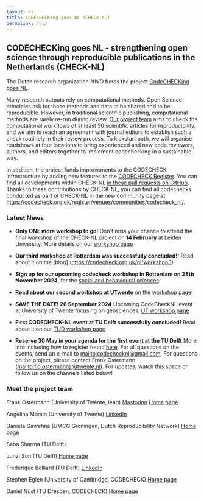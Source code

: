 ```yaml
---
layout: nl
title: CODECHECKing goes NL (CHECK-NL)
permalink: /nl/
---
```


## CODECHECKing goes NL - strengthening open science through reproducible publications in the Netherlands (CHECK-NL)

The Dutch research organization *NWO* funds the project [CodeCHECKing goes NL](https://www.nwo.nl/projecten/osf232063).

Many research outputs rely on computational methods.
Open Science principles ask for those methods and data to be shared and to be reproducible.
However, in traditional scientific publishing, computational methods are rarely re-run during review.
[Our project team](#meet-the-project-team) aims to check the computational workflows of at least 50 scientific articles for reproducibility, and we aim to reach an agreement with journal editors to establish such a check routinely in their review process.
To kickstart both, we will organise roadshows at four locations to bring experienced and new code reviewers, authors, and editors together to implement codechecking in a sustainable way.

In addition, the project funds improvements to the CODECHECK infrastructure by adding new features to the [CODECHECK Register](/register/).
You can find all developments within CHECK-NL [in these pull requests on GitHub](https://github.com/codecheckers/register/pulls?q=is%3Apr+label%3Acheck-nl+).
Thanks to these contributions by CHECK-NL, you can find all codechecks conducted as part of CHECK-NL in the new community page at <https://codecheck.org.uk/register/venues/communities/codecheck_nl/>.

### Latest News

- **Only ONE more workshop to go!** Don't miss your chance to attend the final workshop of the CHECK-NL project on **14 February** at Leiden University. More details on our [workshop page](https://codecheck.org.uk/nl/workshop4)
  
- **Our third workshop at Rotterdam was successfully concluded!!** Read about it on the [blog].(https://codecheck.org.uk/nl/workshop3)
  
- **Sign up for our upcoming codecheck workshop in Rotterdam on 28th November 2024**, for the [social and behavioural sciences](/nl/workshop3.html)!
  
- **Read about our second workshop at UTwente** on the [workshop page](/nl/workshop2.html)!
  
- **SAVE THE DATE! 26 September 2024** Upcoming CodeCheckNL event at University of Twente focusing on geosciences: [UT workshop page](/nl/workshop2.html)

- **First CODECHECK-NL event at TU Delft successfully concluded!** Read about it on our [TUD workshop page](/nl/workshop1.html)

- **Reserve 30 May in your agenda for the first event  at the TU Delft** More info including how to register found [here](/nl/workshop1.html). For all questions on the events, send an e-mail to <mailto:codechecknl@gmail.com>. For questions on the project, please contact Frank Ostermann (<mailto:f.o.ostermann@utwente.nl>). For updates, watch this space or follow us on the channels listed below!

### Meet the project team

Frank Ostermann (University of Twente, lead)
[Mastodon](https://mstdn.social/@f_ostermann)
[Home page](https://research.utwente.nl/en/persons/frank-ostermann)

Angelina Momin (University of Twente)
[LinkedIn](https://www.linkedin.com/in/angelina-momin)

Daniela Gawehns (UMCG Groningen, Dutch Reproducibility Network)
[Home page](https://danielagawehns.github.io/)

Saba Sharma (TU Delft)

Junzi Sun (TU Delft)
[Home page](https://junzis.com/)

Frederique Belliard (TU Delft)
[LinkedIn](https://www.linkedin.com/in/fredbelliard/)

Stephen Eglen (University of Cambridge, CODECHECK)
[Home page](https://sje30.github.io)

Daniel Nüst (TU Dresden, CODECHECK)
[Home page](https://nordholmen.net/)
